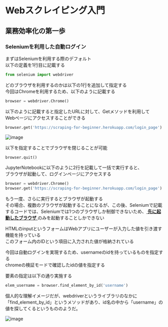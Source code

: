 # Webスクレイピング入門
## 業務効率化の第一歩
### Seleniumを利用した自動ログイン

まずはSeleniumを利用する際のデフォルト  
以下の定義を1行目に記載する  

```python
from selenium import webdriver
```

どのブラウザを利用するのかは以下の1行を追加して指定する  
今回はChromeを利用するため、以下のように記載する

```python
browser = webdriver.Chrome()
```

以下のように記載すると指定したURLに対して、Getメソッドを利用して  
Webページにアクセスすることができる

```python
browser.get('https://scraping-for-beginner.herokuapp.com/login_page')
```

![image](https://user-images.githubusercontent.com/18514297/103433198-674a5d00-4c30-11eb-8f3f-89d4177028e2.png)

以下を指定することでブラウザを閉じることが可能  

```python
browser.quit()
```

JupyterNotebookに以下のように2行を記載して一括で実行すると、  
ブラウザが起動して、ログインページにアクセスする

```python
browser = webdriver.Chrome()
browser.get('https://scraping-for-beginner.herokuapp.com/login_page')
```

もう一度、さらに実行するとブラウザが起動する  
その場合、複数のブラウザが起動することになるが、この後、Seleniumで記載するコードでは、Seleniumでは1つのブラウザしか制御できないため、<u> __先に起動したブラウザ__ </u> のみを起動することしかできない  

HTMLのinputというフォームはWebアプリにユーザーが入力した値を引き渡す機能を持っている  
このフォーム内のIDという項目に入力された値が格納されている  

今回は自動ログインを実現するため、usernameのidを持っているものを指定する  
chromeの検証モードで確認したidの値を指定する  

要素の指定は以下の通り実施する   

```python
elem_username = browser.find_element_by_id('username')
```

個人的な理解イメージだが、webdriverというライブラリのなかに「find_element_by_id」というメソッドがあり、id名の中から「username」の値を探してくるというもののようだ。

![image](https://user-images.githubusercontent.com/18514297/103439816-976f1b80-4c83-11eb-9901-a7cf16e27451.png)
